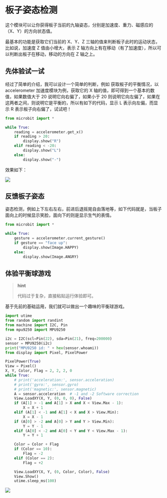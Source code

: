 板子姿态检测
============

这个模块可以让你获得板子当前的九轴姿态，分别是加速度、重力、磁感应的（X、Y）的方向状态值。

最基本的功能是获取它们当前的 X、Y、Z
三轴的值来判断板子此时的运动状态，比如说，加速度 Z 值由小增大，表示 Z
轴方向上有在移动（有了加速度），所以可以判断出板子在移动，移动的方向在 Z
轴之上。

先体验试一试
------------

经过了简单的介绍，我可以设计一个简单的判断，例如 获取板子的平衡情况，以
accelerometer 加速度模块为例，获取它的 X
轴的值，即可得到一个基本的数值，如果数值大于 20 说明它向右偏了，如果小于
20
则说明它向左偏了，如果在这两者之间，则说明它是平衡的，所以有如下的代码，显示
L 表示向左偏，而显示 R 表示板子向右偏了，试试吧！

```python
from microbit import *

while True:
    reading = accelerometer.get_x()
    if reading > 20:
        display.show("R")
    elif reading < -20:
        display.show("L")
    else:
        display.show("-")
```

效果如下：

![](../assets/micropython/images/base.gif)

反馈板子姿态
------------

姿态检测，例如上下左右左右，前进后退摇晃自由落地等，如下代码就是，当板子面向上的时候显示笑脸，面向下的则是显示生气的表情。

```python
from microbit import *

while True:
    gesture = accelerometer.current_gesture()
    if gesture == "face up":
        display.show(Image.HAPPY)
    else:
        display.show(Image.ANGRY)
```

体验平衡球游戏
--------------

> **hint**
>
> 代码过于复杂，直接粘贴运行体验即可。

基于先前的基础运用，我们就可以做出一个趣味的平衡球游戏。

```python
import utime
from random import randint
from machine import I2C, Pin
from mpu9250 import MPU9250

i2c = I2C(scl=Pin(22), sda=Pin(21), freq=200000)
sensor = MPU9250(i2c)
print("MPU9250 id: " + hex(sensor.whoami))
from display import Pixel, PixelPower

PixelPower(True)
View = Pixel()
X, Y, Color, Flag = 2, 2, 2, 0
while True:
    # print('acceleration:', sensor.acceleration)
    # print('gyro:', sensor.gyro)
    # print('magnetic:', sensor.magnetic)
    A = sensor.acceleration  # -1 and -2 Software correction
    View.LoadXY(X, Y, (0, 0, 0), False)
    if (A[1] > -1 and A[1] > X and X < View.Max - 1):
        X = X + 1
    elif (A[1] < -1 and A[1] < X and X > View.Min):
        X = X - 1
    if (A[0] > -2 and A[0] > Y and Y > View.Min):
        Y = Y - 1
    elif (A[0] < -2 and A[0] < Y and Y < View.Max - 1):
        Y = Y + 1

    Color = Color + Flag
    if (Color == 10):
        Flag = -2
    elif (Color == 2):
        Flag = +2

    View.LoadXY(X, Y, (0, Color, Color), False)
    View.Show()
    utime.sleep_ms(100)
```

![](../assets/micropython/images/balance_ball.gif)
